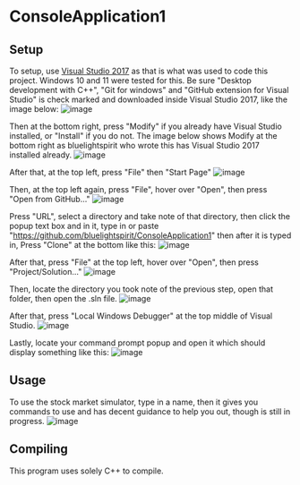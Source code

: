 # ConsoleApplication1
## Setup
To setup, use [Visual Studio 2017](https://aka.ms/vs/15/release/vs_community.exe) as that is what was used to code this project. Windows 10 and 11 were tested for this. Be sure "Desktop development with C++", "Git for windows" and "GitHub extension for Visual Studio" is check marked and downloaded inside Visual Studio 2017, like the image below:
![image](https://github.com/user-attachments/assets/dd559592-a8fd-4f7d-a979-0c8ccf840037)


Then at the bottom right, press "Modify" if you already have Visual Studio installed, or "Install" if you do not. The image below shows Modify at the bottom right as bluelightspirit who wrote this has Visual Studio 2017 installed already.
![image](https://github.com/user-attachments/assets/979a853f-b62b-4fa4-acaa-da191c6fdc6d)

After that, at the top left, press "File" then "Start Page"
![image](https://github.com/user-attachments/assets/810d5469-0a10-4864-9d2c-ab11f088fbfa)

Then, at the top left again, press "File", hover over "Open", then press "Open from GitHub..."
![image](https://github.com/user-attachments/assets/8e3e2a72-0f21-4c42-adeb-2f8099ac75a7)

Press "URL", select a directory and take note of that directory, then click the popup text box and in it, type in or paste "https://github.com/bluelightspirit/ConsoleApplication1" then after it is typed in, Press "Clone" at the bottom like this:
![image](https://github.com/user-attachments/assets/4b24fea1-6452-473f-b3f8-91b8040b2aaf)

After that, press "File" at the top left, hover over "Open", then press "Project/Solution..."
![image](https://github.com/user-attachments/assets/abc46549-b392-43d4-9145-e770ff5baf9a)

Then, locate the directory you took note of the previous step, open that folder, then open the .sln file.
![image](https://github.com/user-attachments/assets/5cf46912-24f5-4ba1-aea2-423082a51ec2)

After that, press "Local Windows Debugger" at the top middle of Visual Studio.
![image](https://github.com/user-attachments/assets/4c155a50-3775-498a-942e-c5b8c4b26e1c)

Lastly, locate your command prompt popup and open it which should display something like this:
![image](https://github.com/user-attachments/assets/8dcba8e9-ce53-4cc0-8b8e-71c47d7ee12d)

## Usage
To use the stock market simulator, type in a name, then it gives you commands to use and has decent guidance to help you out, though is still in progress.
![image](https://github.com/user-attachments/assets/e82f828f-7d4f-4183-a859-97caea366056)

## Compiling
This program uses solely C++ to compile.

